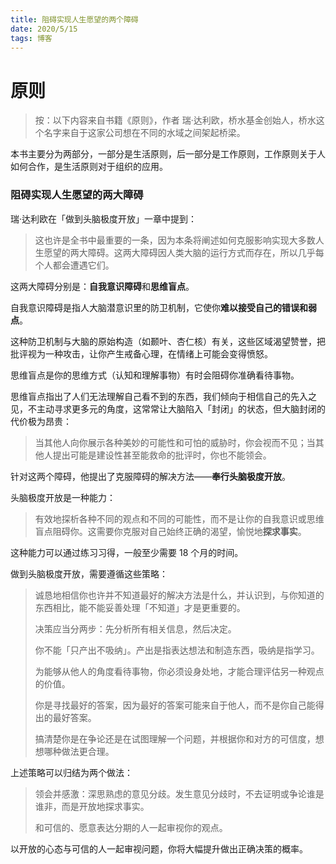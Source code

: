 ```yaml
---
title: 阻碍实现人生愿望的两个障碍        
date: 2020/5/15        
tags: 博客   
---
```


# 原则    

> 按：以下内容来自书籍《原则》，作者 瑞·达利欧，桥水基金创始人，桥水这个名字来自于这家公司想在不同的水域之间架起桥梁。

本书主要分为两部分，一部分是生活原则，后一部分是工作原则，工作原则关于人如何合作，是生活原则对于组织的应用。   

### 阻碍实现人生愿望的两大障碍

瑞·达利欧在「做到头脑极度开放」一章中提到：    

> 这也许是全书中最重要的一条，因为本条将阐述如何克服影响实现大多数人生愿望的两大障碍。这两大障碍因人类大脑的运行方式而存在，所以几乎每个人都会遭遇它们。     

这两大障碍分别是：**自我意识障碍**和**思维盲点**。     

自我意识障碍是指人大脑潜意识里的防卫机制，它使你**难以接受自己的错误和弱点**。   

这种防卫机制与大脑的原始构造（如颞叶、杏仁核）有关，这些区域渴望赞誉，把批评视为一种攻击，让你产生戒备心理，在情绪上可能会变得愤怒。     

思维盲点是你的思维方式（认知和理解事物）有时会阻碍你准确看待事物。     

思维盲点指出了人们无法理解自己看不到的东西，我们倾向于相信自己的先入之见，不主动寻求更多元的角度，这常常让大脑陷入「封闭」的状态，但大脑封闭的代价极为昂贵：   

> 当其他人向你展示各种美妙的可能性和可怕的威胁时，你会视而不见；当其他人提出可能是建设性甚至能救命的批评时，你也不能领会。   

针对这两个障碍，他提出了克服障碍的解决方法——**奉行头脑极度开放**。   

头脑极度开放是一种能力：

> 有效地探析各种不同的观点和不同的可能性，而不是让你的自我意识或思维盲点阻碍你。这需要你克服对自己始终正确的渴望，愉悦地**探求事实**。

这种能力可以通过练习习得，一般至少需要 18 个月的时间。  

做到头脑极度开放，需要遵循这些策略：  

> 诚恳地相信你也许并不知道最好的解决方法是什么，并认识到，与你知道的东西相比，能不能妥善处理「不知道」才是更重要的。
>
> 决策应当分两步：先分析所有相关信息，然后决定。
>
> 你不能「只产出不吸纳」。产出是指表达想法和制造东西，吸纳是指学习。
>
> 为能够从他人的角度看待事物，你必须设身处地，才能合理评估另一种观点的价值。
>
> 你是寻找最好的答案，因为最好的答案可能来自于他人，而不是你自己能得出的最好答案。
>
> 搞清楚你是在争论还是在试图理解一个问题，并根据你和对方的可信度，想想哪种做法更合理。

上述策略可以归结为两个做法：  

> 领会并感激：深思熟虑的意见分歧。发生意见分歧时，不去证明或争论谁是谁非，而是开放地探求事实。
>
> 和可信的、愿意表达分期的人一起审视你的观点。

以开放的心态与可信的人一起审视问题，你将大幅提升做出正确决策的概率。  
